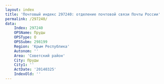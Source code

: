 ```yaml
---
layout: index
title: 'Почтовый индекс 297240: отделение почтовой связи Почты России'
permalink: /297240/
data:
    Index: 297240
    OPSName: Пруды
    OPSType: О
    OPSSubm: 298199
    Region: 'Крым Республика'
    Autonom: ''
    Area: 'Советский район'
    City: Пруды
    City1: ''
    ActDate: '20140325'
    IndexOld: ''
---
```

